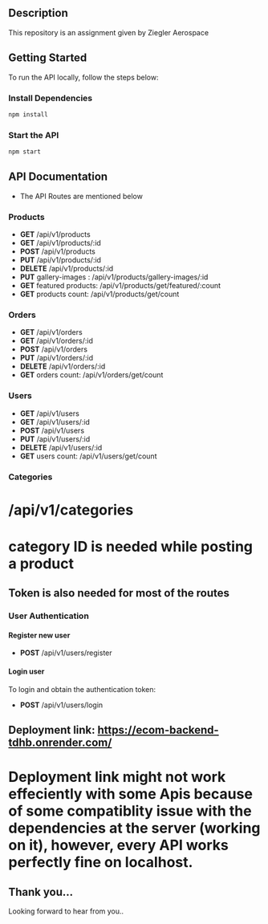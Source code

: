 ## Description

This repository is an assignment given by Ziegler Aerospace


## Getting Started

To run the API locally, follow the steps below:

### Install Dependencies

```bash
npm install
```

### Start the API

```bash
npm start
```
## API Documentation

* The API Routes are mentioned below

### Products

- **GET** /api/v1/products
- **GET** /api/v1/products/:id
- **POST** /api/v1/products
- **PUT** /api/v1/products/:id
- **DELETE** /api/v1/products/:id
- **PUT** gallery-images : /api/v1/products/gallery-images/:id
- **GET** featured products: /api/v1/products/get/featured/:count
- **GET** products count: /api/v1/products/get/count

### Orders

- **GET** /api/v1/orders
- **GET** /api/v1/orders/:id
- **POST** /api/v1/orders
- **PUT** /api/v1/orders/:id
- **DELETE** /api/v1/orders/:id
- **GET** orders count: /api/v1/orders/get/count

### Users

- **GET** /api/v1/users
- **GET** /api/v1/users/:id
- **POST** /api/v1/users
- **PUT** /api/v1/users/:id
- **DELETE** /api/v1/users/:id
- **GET** users count: /api/v1/users/get/count

### Categories

#   /api/v1/categories

# category ID is needed while posting a product

## Token is also needed for most of the routes

### User Authentication

#### Register new user

- **POST** /api/v1/users/register

#### Login user

To login and obtain the authentication token:

- **POST** /api/v1/users/login

## Deployment link: https://ecom-backend-tdhb.onrender.com/

# Deployment link might not work effeciently with some Apis because of some compatiblity issue with the dependencies at the server (working on it), however, every API works perfectly fine on localhost.






## Thank you...

Looking forward to hear from you..
